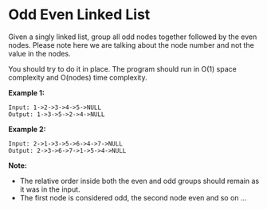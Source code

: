# Odd Even Linked List

Given a singly linked list, group all odd nodes together followed by the even nodes. Please note here we are talking about the node number and not the value in the nodes.

You should try to do it in place. The program should run in O(1) space complexity and O(nodes) time complexity.

__Example 1:__

```
Input: 1->2->3->4->5->NULL
Output: 1->3->5->2->4->NULL
```

__Example 2:__

```
Input: 2->1->3->5->6->4->7->NULL
Output: 2->3->6->7->1->5->4->NULL
```

__Note:__

- The relative order inside both the even and odd groups should remain as it was in the input.
- The first node is considered odd, the second node even and so on ...
